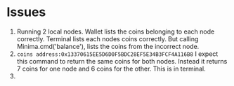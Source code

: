 # Issues

1) Running 2 local nodes. Wallet lists the coins belonging to each node correctly. Terminal lists each nodes coins correctly. But calling Minima.cmd('balance'), lists the coins from the incorrect node.
2) ```coins address:0x13370615EE5D6D0F5BDC28EF5E34B3FCF4A116B8``` I expect this command to return the same coins for both nodes. Instead it returns 7 coins for one node and 6 coins for the other. This is in terminal.
3) 